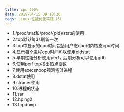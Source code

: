 ```yaml
---
title: cpu 100%
date: 2019-04-15 09:18:20
tags: Linux 性能优化实践（5）
---
```


- 1./proc/stat和/proc/{pid}/stat的使用
- 2.top默认每3s刷新一次
- 3.top中显示的cpu时间包括用户态cpu和内核态cpu时间
- 4.显示每个进程cpu时间可以使用pidstat
- 5.早期性能分析使用perf，后期分析可以使用gdb
- 6.使用perf top找出热点函数
- 7.使用execsnoop观测短时进程
- 8.dstat使用
- 9.straces使用
- 10.进程的状态
- 11.sar
- 12.hping3
- 13.tcpdump
